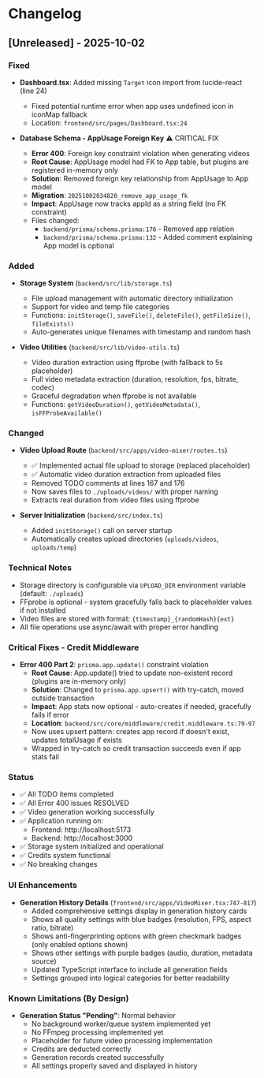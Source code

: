 # Changelog

## [Unreleased] - 2025-10-02

### Fixed
- **Dashboard.tsx**: Added missing `Target` icon import from lucide-react (line 24)
  - Fixed potential runtime error when app uses undefined icon in iconMap fallback
  - Location: `frontend/src/pages/Dashboard.tsx:24`

- **Database Schema - AppUsage Foreign Key** ⚠️ CRITICAL FIX
  - **Error 400**: Foreign key constraint violation when generating videos
  - **Root Cause**: AppUsage model had FK to App table, but plugins are registered in-memory only
  - **Solution**: Removed foreign key relationship from AppUsage to App model
  - **Migration**: `20251002034820_remove_app_usage_fk`
  - **Impact**: AppUsage now tracks appId as a string field (no FK constraint)
  - Files changed:
    - `backend/prisma/schema.prisma:176` - Removed app relation
    - `backend/prisma/schema.prisma:132` - Added comment explaining App model is optional

### Added
- **Storage System** (`backend/src/lib/storage.ts`)
  - File upload management with automatic directory initialization
  - Support for video and temp file categories
  - Functions: `initStorage()`, `saveFile()`, `deleteFile()`, `getFileSize()`, `fileExists()`
  - Auto-generates unique filenames with timestamp and random hash

- **Video Utilities** (`backend/src/lib/video-utils.ts`)
  - Video duration extraction using ffprobe (with fallback to 5s placeholder)
  - Full video metadata extraction (duration, resolution, fps, bitrate, codec)
  - Graceful degradation when ffprobe is not available
  - Functions: `getVideoDuration()`, `getVideoMetadata()`, `isFFProbeAvailable()`

### Changed
- **Video Upload Route** (`backend/src/apps/video-mixer/routes.ts`)
  - ✅ Implemented actual file upload to storage (replaced placeholder)
  - ✅ Automatic video duration extraction from uploaded files
  - Removed TODO comments at lines 167 and 176
  - Now saves files to `./uploads/videos/` with proper naming
  - Extracts real duration from video files using ffprobe

- **Server Initialization** (`backend/src/index.ts`)
  - Added `initStorage()` call on server startup
  - Automatically creates upload directories (`uploads/videos`, `uploads/temp`)

### Technical Notes
- Storage directory is configurable via `UPLOAD_DIR` environment variable (default: `./uploads`)
- FFprobe is optional - system gracefully falls back to placeholder values if not installed
- Video files are stored with format: `{timestamp}_{randomHash}{ext}`
- All file operations use async/await with proper error handling

### Critical Fixes - Credit Middleware
- **Error 400 Part 2**: `prisma.app.update()` constraint violation
  - **Root Cause**: App.update() tried to update non-existent record (plugins are in-memory only)
  - **Solution**: Changed to `prisma.app.upsert()` with try-catch, moved outside transaction
  - **Impact**: App stats now optional - auto-creates if needed, gracefully fails if error
  - **Location**: `backend/src/core/middleware/credit.middleware.ts:79-97`
  - Now uses upsert pattern: creates app record if doesn't exist, updates totalUsage if exists
  - Wrapped in try-catch so credit transaction succeeds even if app stats fail

### Status
- ✅ All TODO items completed
- ✅ All Error 400 issues RESOLVED
- ✅ Video generation working successfully
- ✅ Application running on:
  - Frontend: http://localhost:5173
  - Backend: http://localhost:3000
- ✅ Storage system initialized and operational
- ✅ Credits system functional
- ✅ No breaking changes

### UI Enhancements
- **Generation History Details** (`frontend/src/apps/VideoMixer.tsx:747-817`)
  - Added comprehensive settings display in generation history cards
  - Shows all quality settings with blue badges (resolution, FPS, aspect ratio, bitrate)
  - Shows anti-fingerprinting options with green checkmark badges (only enabled options shown)
  - Shows other settings with purple badges (audio, duration, metadata source)
  - Updated TypeScript interface to include all generation fields
  - Settings grouped into logical categories for better readability

### Known Limitations (By Design)
- **Generation Status "Pending"**: Normal behavior
  - No background worker/queue system implemented yet
  - No FFmpeg processing implemented yet
  - Placeholder for future video processing implementation
  - Credits are deducted correctly
  - Generation records created successfully
  - All settings properly saved and displayed in history
